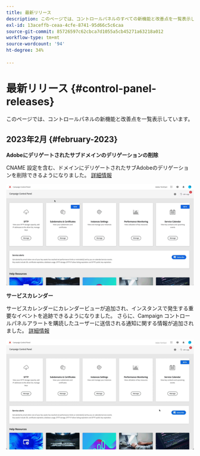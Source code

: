 ```yaml
---
title: 最新リリース
description: このページでは、コントロールパネルのすべての新機能と改善点を一覧表示しています。
exl-id: 13aceffb-ceaa-4cfe-8741-95d66c5c6caa
source-git-commit: 85726597c62cbca7d1055a5cb45271a63218a012
workflow-type: tm+mt
source-wordcount: '94'
ht-degree: 34%

---
```


# 最新リリース {#control-panel-releases}

このページでは、コントロールパネルの新機能と改善点を一覧表示しています。

## 2023年2月 {#february-2023}

**Adobeにデリゲートされたサブドメインのデリゲーションの削除**

CNAME 設定を含む、ドメインにデリゲートされたサブAdobeのデリゲーションを削除できるようになりました。 [詳細情報](../subdomains-certificates/using/remove-delegated-subdomains.md)

![](assets/do-not-localize/gif-delegation.gif)

**サービスカレンダー**

サービスカレンダーにカレンダービューが追加され、インスタンスで発生する重要なイベントを追跡できるようになりました。 さらに、Campaign コントロールパネルアラートを購読したユーザーに送信される通知に関する情報が追加されました。 [詳細情報](../service-events/service-events.md)

![](assets/do-not-localize/gif-calendar.gif)
